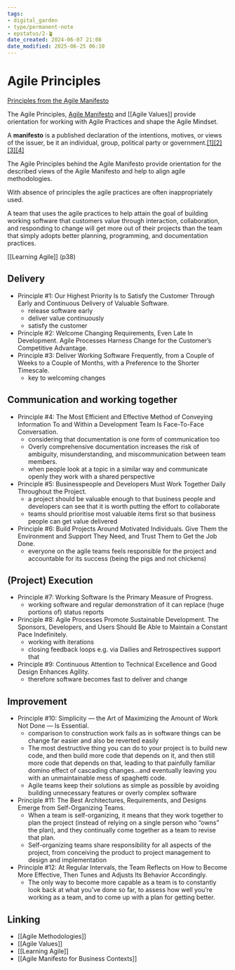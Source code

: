 ```yaml
---
tags: 
- digital_garden
- type/permanent-note
- epstatus/2-🪴
date_created: 2024-06-07 21:08
date_modified: 2025-06-25 06:10
---
```

# Agile Principles

[Principles from the Agile Manifesto](https://agilemanifesto.org/principles.html)

The Agile Principles, [Agile Manifesto](https://agilemanifesto.org/) and [[Agile Values]] provide orientation for working with Agile Practices and shape the Agile Mindset.

A **manifesto** is a published declaration of the intentions, motives, or views of the issuer, be it an individual, group, political party or government.[[1]](https://en.wikipedia.org/wiki/Manifesto#cite_note-1)[[2]](https://en.wikipedia.org/wiki/Manifesto#cite_note-2)[[3]](https://en.wikipedia.org/wiki/Manifesto#cite_note-3)[[4]](https://en.wikipedia.org/wiki/Manifesto#cite_note-4) 

The Agile Principles behind the Agile Manifesto provide orientation for the described views of the Agile Manifesto and help to align agile methodologies. 

With absence of principles the agile practices are often inappropriately used.

A team that uses the agile practices to help attain the goal of building working software that customers value through interaction, collaboration, and responding to change will get more out of their projects than the team that simply adopts better planning, programming, and documentation practices.

[[Learning Agile]] (p38)

## Delivery

+ Principle #1: Our Highest Priority Is to Satisfy the Customer Through Early and Continuous Delivery of Valuable Software.
	+ release software early
	+ deliver value continuously
	+ satisfy the customer
+ Principle #2: Welcome Changing Requirements, Even Late In Development. Agile Processes Harness Change for the Customer’s Competitive Advantage.
+ Principle #3: Deliver Working Software Frequently, from a Couple of Weeks to a Couple of Months, with a Preference to the Shorter Timescale.
	+ key to welcoming changes 

## Communication and working together

+ Principle #4: The Most Efficient and Effective Method of Conveying Information To and Within a Development Team Is Face-To-Face Conversation.
	+ considering that documentation is one form of communication too 
	+ Overly comprehensive documentation increases the risk of ambiguity, misunderstanding, and miscommunication between team members.
	+ when people look at a topic in a similar way and communicate openly they work with a shared perspective
+ Principle #5: Businesspeople and Developers Must Work Together Daily Throughout the Project.
	+ a project should be valuable enough to that business people and developers can see that it is worth putting the effort to collaborate
	+ teams should prioritise most valuable items first so that business people can get value delivered
+ Principle #6: Build Projects Around Motivated Individuals. Give Them the Environment and Support They Need, and Trust Them to Get the Job Done.
	+ everyone on the agile teams feels responsible for the project and accountable for its success (being the pigs and not chickens)

## (Project) Execution

+ Principle #7: Working Software Is the Primary Measure of Progress.
	+ working software and regular demonstration of it can replace (huge portions of) status reports
+ Principle #8: Agile Processes Promote Sustainable Development. The Sponsors, Developers, and Users Should Be Able to Maintain a Constant Pace Indefinitely.
	+ working with iterations
	+ closing feedback loops e.g. via Dailies and Retrospectives support that
+ Principle #9: Continuous Attention to Technical Excellence and Good Design Enhances Agility.
	+ therefore software becomes fast to deliver and change

## Improvement

+ Principle #10: Simplicity — the Art of Maximizing the Amount of Work Not Done — Is Essential.
	+ comparison to construction work fails as in software things can be change far easier and also be reverted easily
	+ The most destructive thing you can do to your project is to build new code, and then build more code that depends on it, and then still more code that depends on that, leading to that painfully familiar domino effect of cascading changes...and eventually leaving you with an unmaintainable mess of spaghetti code.
	+ Agile teams keep their solutions as simple as possible by avoiding building unnecessary features or overly complex software
+ Principle #11: The Best Architectures, Requirements, and Designs Emerge from Self-Organizing Teams.
	+ When a team is self-organizing, it means that they work together to plan the project (instead of relying on a single person who “owns” the plan), and they continually come together as a team to revise that plan.
	+ Self-organizing teams share responsibility for all aspects of the project, from conceiving the product to project management to design and implementation
+ Principle #12: At Regular Intervals, the Team Reflects on How to Become More Effective, Then Tunes and Adjusts Its Behavior Accordingly.
	+ The only way to become more capable as a team is to constantly look back at what you’ve done so far, to assess how well you’re working as a team, and to come up with a plan for getting better.

## Linking

+ [[Agile Methodologies]]
+ [[Agile Values]]
+ [[Learning Agile]]
+ [[Agile Manifesto for Business Contexts]]
